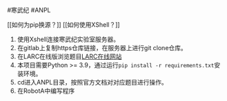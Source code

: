 #寒武纪 #ANPL 

[[如何为pip换源？]]
[[如何使用XShell？]]

1. 使用Xshell连接寒武纪实验室服务器。
2. 在gitlab上复制https仓库链接，在服务器上进行git clone仓库。
3. 在LARC在线版浏览题目[LARC在线网站](https://samacquaviva.com/LARC/explore/)
4. 本项目需要Python >= 3.9，通过运行`pip install -r requirements.txt`安装环境。
5. cd进入ANPL目录，按照官方文档对对应题目进行操作。
6. 在RobotA中编写程序